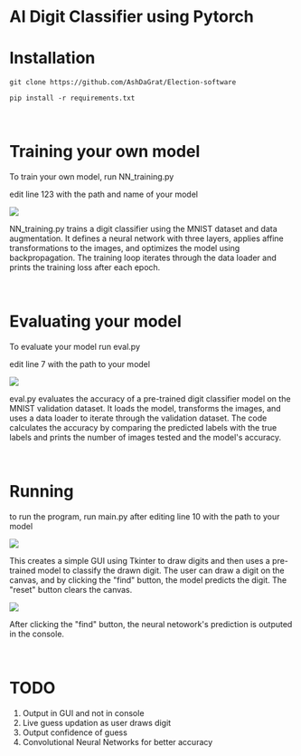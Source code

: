# AI Digit Classifier using Pytorch

# Installation
```
git clone https://github.com/AshDaGrat/Election-software
```
```
pip install -r requirements.txt
```
<br>

# Training your own model

To train your own model, run NN_training.py

edit line 123 with the path and name of your model

<img src = "https://cdn.discordapp.com/attachments/1073895599910436915/1134545715796922448/image.png">

NN_training.py trains a digit classifier using the MNIST dataset and data augmentation. It defines a neural network with three layers, applies affine transformations to the images, and optimizes the model using backpropagation. The training loop iterates through the data loader and prints the training loss after each epoch.

<br>

# Evaluating your model

To evaluate your model run eval.py 

edit line 7 with the path to your model 

<img src = "https://cdn.discordapp.com/attachments/1073895599910436915/1134547002890399795/image.png">

eval.py evaluates the accuracy of a pre-trained digit classifier model on the MNIST validation dataset. It loads the model, transforms the images, and uses a data loader to iterate through the validation dataset. The code calculates the accuracy by comparing the predicted labels with the true labels and prints the number of images tested and the model's accuracy.

<br>

# Running 

to run the program, run main.py after editing line 10 with the path to your model

<img src = "https://cdn.discordapp.com/attachments/1073895599910436915/1134545361483075705/image.png">

This creates a simple GUI using Tkinter to draw digits and then uses a pre-trained model to classify the drawn digit. The user can draw a digit on the canvas, and by clicking the "find" button, the model predicts the digit. The "reset" button clears the canvas.

<img src = "https://cdn.discordapp.com/attachments/1073895599910436915/1134548715437293640/image.png">

After clicking the "find" button, the neural netowork's prediction is outputed in the console. 

<br>

# TODO
1. Output in GUI and not in console
2. Live guess updation as user draws digit
3. Output confidence of guess
4. Convolutional Neural Networks for better accuracy

